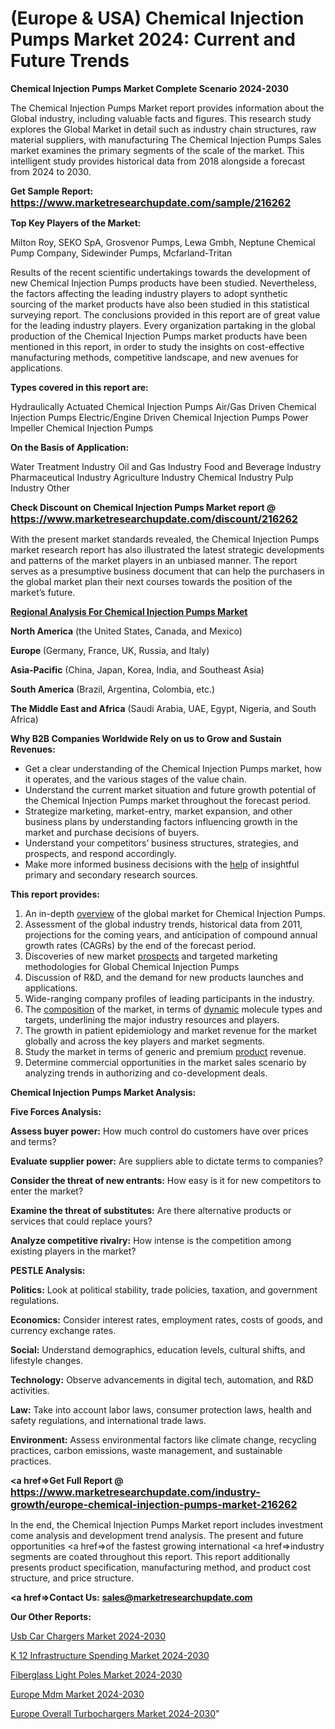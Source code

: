 # (Europe & USA) Chemical Injection Pumps Market 2024: Current and Future Trends

<strong>Chemical Injection Pumps Market Complete Scenario 2024-2030</strong>

The Chemical Injection Pumps Market report provides information about the Global industry, including valuable facts and figures. This research study explores the Global Market in detail such as industry chain structures, raw material suppliers, with manufacturing The Chemical Injection Pumps Sales market examines the primary segments of the scale of the market. This intelligent study provides historical data from 2018 alongside a forecast from 2024 to 2030.

<strong>Get Sample Report: <a href=https://www.marketresearchupdate.com/sample/216262><font size=3 color=#0000ff>https://www.marketresearchupdate.com/sample/216262</font></a></strong>

<strong>Top Key Players of the Market:</strong>

Milton Roy, SEKO SpA, Grosvenor Pumps, Lewa Gmbh, Neptune Chemical Pump Company, Sidewinder Pumps, Mcfarland-Tritan

Results of the recent scientific undertakings towards the development of new Chemical Injection Pumps products have been studied. Nevertheless, the factors affecting the leading industry players to adopt synthetic sourcing of the market products have also been studied in this statistical surveying report. The conclusions provided in this report are of great value for the leading industry players. Every organization partaking in the global production of the Chemical Injection Pumps market products have been mentioned in this report, in order to study the insights on cost-effective manufacturing methods, competitive landscape, and new avenues for applications.

<strong>Types covered in this report are: </strong>

Hydraulically Actuated Chemical Injection Pumps
Air/Gas Driven Chemical Injection Pumps
Electric/Engine Driven Chemical Injection Pumps
Power Impeller Chemical Injection Pumps

<strong>On the Basis of Application:</strong>

Water Treatment Industry
Oil and Gas Industry
Food and Beverage Industry
Pharmaceutical Industry
Agriculture Industry
Chemical Industry
Pulp Industry
Other

<strong>Check Discount on Chemical Injection Pumps Market report @ <a href=https://www.marketresearchupdate.com/discount/216262><font size=3 color=#0000ff>https://www.marketresearchupdate.com/discount/216262</font></a></strong>

With the present market standards revealed, the Chemical Injection Pumps market research report has also illustrated the latest strategic developments and patterns of the market players in an unbiased manner. The report serves as a presumptive business document that can help the purchasers in the global market plan their next courses towards the position of the market’s future.

<strong><u><b>Regional Analysis For Chemical Injection Pumps Market</b></u></strong>

<strong><b>North America</b></strong> (the United States, Canada, and Mexico)

<strong><b>Europe </b></strong>(Germany, France, UK, Russia, and Italy)

<strong><b>Asia-Pacific</b></strong> (China, Japan, Korea, India, and Southeast Asia)

<strong><b>South America</b></strong> (Brazil, Argentina, Colombia, etc.)

<strong><b>The Middle East and Africa</b></strong> (Saudi Arabia, UAE, Egypt, Nigeria, and South Africa)

<strong>Why B2B Companies Worldwide Rely on us to Grow and Sustain Revenues:</strong>
<ul>
  <li>Get a clear understanding of the Chemical Injection Pumps market, how it operates, and the various stages of the value chain.</li>
  <li>Understand the current market situation and future growth potential of the Chemical Injection Pumps market throughout the forecast period.</li>
  <li>Strategize marketing, market-entry, market expansion, and other business plans by understanding factors influencing growth in the market and purchase decisions of buyers.</li>
  <li>Understand your competitors’ business structures, strategies, and prospects, and respond accordingly.</li>
  <li>Make more informed business decisions with the <a href=ASDF991299>help</a> of insightful primary and secondary research sources.</li>
</ul>
<strong>This report provides:</strong>
<ol>
  <li>An in-depth <a href=>overview</a> of the global market for Chemical Injection Pumps.</li>
  <li>Assessment of the global industry trends, historical data from 2011, projections for the coming years, and anticipation of compound annual growth rates (CAGRs) by the end of the forecast period.</li>
  <li>Discoveries of new market <a href=>prospects</a> and targeted marketing methodologies for Global Chemical Injection Pumps</li>
  <li>Discussion of R&amp;D, and the demand for new products launches and applications.</li>
  <li>Wide-ranging company profiles of leading participants in the industry.</li>
  <li>The <a href=ASDF881288>composition</a> of the market, in terms of <a href=>dynamic</a> molecule types and targets, underlining the major industry resources and players.</li>
  <li>The growth in patient epidemiology and market revenue for the market globally and across the key players and market segments.</li>
  <li>Study the market in terms of generic and premium <a href=>product</a> revenue.</li>
  <li>Determine commercial opportunities in the market sales scenario by analyzing trends in authorizing and co-development deals.</li>
</ol>

<strong>Chemical Injection Pumps Market Analysis:</strong>

<strong>Five Forces Analysis:</strong>

<strong>Assess buyer power:</strong> How much control do customers have over prices and terms?

<strong>Evaluate supplier power:</strong> Are suppliers able to dictate terms to companies?

<strong>Consider the threat of new entrants:</strong> How easy is it for new competitors to enter the market?

<strong>Examine the threat of substitutes:</strong> Are there alternative products or services that could replace yours?

<strong>Analyze competitive rivalry:</strong> How intense is the competition among existing players in the market?

<strong>PESTLE Analysis:</strong>

<strong>Politics:</strong> Look at political stability, trade policies, taxation, and government regulations.

<strong>Economics:</strong> Consider interest rates, employment rates, costs of goods, and currency exchange rates.

<strong>Social:</strong> Understand demographics, education levels, cultural shifts, and lifestyle changes.

<strong>Technology:</strong> Observe advancements in digital tech, automation, and R&D activities.

<strong>Law:</strong> Take into account labor laws, consumer protection laws, health and safety regulations, and international trade laws.

<strong>Environment:</strong> Assess environmental factors like climate change, recycling practices, carbon emissions, waste management, and sustainable practices.

<strong><a href=>Get Full Report</a> @ <a href=https://www.marketresearchupdate.com/industry-growth/europe-chemical-injection-pumps-market-216262><font size=3 color=#0000ff>https://www.marketresearchupdate.com/industry-growth/europe-chemical-injection-pumps-market-216262</font></a></strong>

In the end, the Chemical Injection Pumps Market report includes investment come analysis and development trend analysis. The present and future opportunities <a href=>of</a> the fastest growing international <a href=>industry</a> segments are coated throughout this report. This report additionally presents product specification, manufacturing method, and product cost structure, and price structure.

<strong><a href=><strong>Contact Us:</strong></a></strong>
<strong>sales@marketresearchupdate.com</strong>

<strong>Our Other Reports:</strong>

<a href=https://www.linkedin.com/pulse/usb-car-chargers-market-size-share-trend-complete-analysis>Usb Car Chargers Market 2024-2030</a>

<a href=https://www.linkedin.com/pulse/k-12-infrastructure-spending-market-2023-remarking>K 12 Infrastructure Spending Market 2024-2030</a>

<a href=https://www.linkedin.com/pulse/fiberglass-light-poles-market-outlooks>Fiberglass Light Poles Market 2024-2030</a>

<a href=https://www.linkedin.com/pulse/europe-mdm-market-report-covers-future-trends-ulztf/>Europe Mdm Market 2024-2030</a>

<a href=https://www.linkedin.com/pulse/europe-overall-turbochargers-market-research-ucbsf/>Europe Overall Turbochargers Market 2024-2030</a>"
